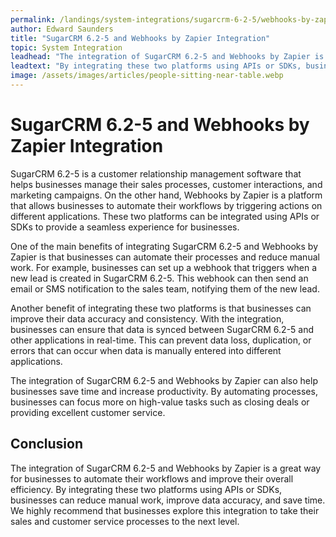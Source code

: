 ```yaml
---
permalink: /landings/system-integrations/sugarcrm-6-2-5/webhooks-by-zapier
author: Edward Saunders
title: "SugarCRM 6.2-5 and Webhooks by Zapier Integration"
topic: System Integration
leadhead: "The integration of SugarCRM 6.2-5 and Webhooks by Zapier is a great way for businesses to automate their workflows and improve their overall efficiency"
leadtext: "By integrating these two platforms using APIs or SDKs, businesses can reduce manual work, improve data accuracy, and save time. We highly recommend that businesses explore this integration to take their sales and customer service processes to the next level."
image: /assets/images/articles/people-sitting-near-table.webp
---
```

<div class="arttext">	<h1>SugarCRM 6.2-5 and Webhooks by Zapier Integration</h1>
	<p>SugarCRM 6.2-5 is a customer relationship management software that helps businesses manage their sales processes, customer interactions, and marketing campaigns. On the other hand, Webhooks by Zapier is a platform that allows businesses to automate their workflows by triggering actions on different applications. These two platforms can be integrated using APIs or SDKs to provide a seamless experience for businesses.</p>
	<p>One of the main benefits of integrating SugarCRM 6.2-5 and Webhooks by Zapier is that businesses can automate their processes and reduce manual work. For example, businesses can set up a webhook that triggers when a new lead is created in SugarCRM 6.2-5. This webhook can then send an email or SMS notification to the sales team, notifying them of the new lead.</p>
	<p>Another benefit of integrating these two platforms is that businesses can improve their data accuracy and consistency. With the integration, businesses can ensure that data is synced between SugarCRM 6.2-5 and other applications in real-time. This can prevent data loss, duplication, or errors that can occur when data is manually entered into different applications.</p>
	<p>The integration of SugarCRM 6.2-5 and Webhooks by Zapier can also help businesses save time and increase productivity. By automating processes, businesses can focus more on high-value tasks such as closing deals or providing excellent customer service.</p>
	<h2>Conclusion</h2>
	<p>The integration of SugarCRM 6.2-5 and Webhooks by Zapier is a great way for businesses to automate their workflows and improve their overall efficiency. By integrating these two platforms using APIs or SDKs, businesses can reduce manual work, improve data accuracy, and save time. We highly recommend that businesses explore this integration to take their sales and customer service processes to the next level.</p>
</div>